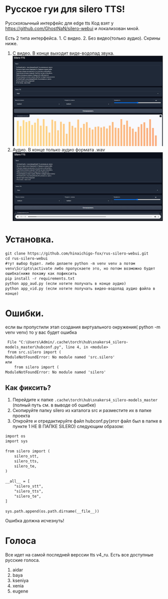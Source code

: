 # Русское гуи для silero TTS!
Русскоязычный интерфейс для edge tts 
Код взят у https://github.com/GhostNaN/silero-webui и локализован мной.

Есть 2 типа интерфейса. 1. С видео. 2. Без видео(только аудио). Скрины ниже.
1. С видео. В конце выходит виде-водопад звука.
![Скрин интерфейса с видео(делает видео водопад звука)](https://github.com/hinaichigo-fox/rus-silero-webui/blob/main/vid.jpg)
2. Аудио. В конце только аудио формата .wav
![Скрин интерфейса с аудио(тут только аудио формата .wav)](https://github.com/hinaichigo-fox/rus-silero-webui/blob/main/aud.jpg)

# Установка.
```
git clone https://github.com/hinaichigo-fox/rus-silero-webui.git
cd rus-silero-webui
#тут выбор будет. либо делаете python -m venv venv а потом venv\Scripts\activate либо пропускаете это, но потом возможно будет ошибка(ниже покажу как пофиксить
pip install -r requirements.txt
python app_aud.py (если хотите получать в конце аудио)
python app_vid.py (если хотите получать видео-водопад аудио файла в конце)
```
# Ошибки.
если вы пропустили этап создания виртуального окружения( python -m venv venv) то у вас будет ошибка
```
 File "C:\Users\Admin/.cache\torch\hub\snakers4_silero-models_master\hubconf.py", line 4, in <module>
 from src.silero import (
ModuleNotFoundError: No module named 'src.silero'
или
    from silero import (
ModuleNotFoundError: No module named 'silero'
```
## Как фиксить?
1. Перейдите к папке `.cache\torch\hub\snakers4_silero-models_master` (полный путь см. в выводе об ошибке)
2. Скопируйте папку silero из каталога src и разместите их в папке проекта
3. Откройте и отредактируйте файл hubconf.py(этот файл был в папке в пункте 1 НЕ В ПАПКЕ SILERO) следующим образом:
```
import os
import sys

from silero import (
    silero_stt,
    silero_tts,
    silero_te,
)

__all__ = [
    "silero_stt",
    "silero_tts",
    "silero_te",
]

sys.path.append(os.path.dirname(__file__))
```
Ошибка должна исчезнуть!

# Голоса 
Все идет на самой последней верссии tts v4_ru.
Есть все доступные русские голоса. 
1. aidar
2. baya
3. kseniya
4. xenia
5. eugene
